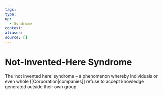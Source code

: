 ```yaml
---
tags:
type:
up:
  - Syndrome
context:
aliases:
source: []
---
```


# Not-Invented-Here Syndrome

The ‘not invented here’ syndrome – a phenomenon whereby individuals or even whole [[Corporation|companies]] refuse to accept knowledge generated outside their own group.
